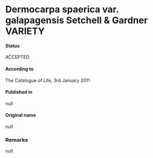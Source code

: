 Dermocarpa spaerica var. galapagensis Setchell & Gardner VARIETY
=======

#### Status
ACCEPTED

#### According to
The Catalogue of Life, 3rd January 2011

#### Published in
null

#### Original name
null

### Remarks
null